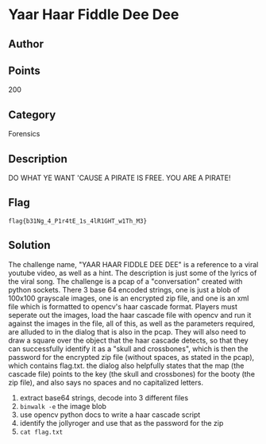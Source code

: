 # Yaar Haar Fiddle Dee Dee
## Author

## Points
200
## Category
Forensics
## Description
DO WHAT YE WANT 'CAUSE A PIRATE IS FREE. YOU ARE A PIRATE!
## Flag
`flag{b31Ng_4_P1r4tE_1s_4lR1GHT_w1Th_M3}`
## Solution
The challenge name, "YAAR HAAR FIDDLE DEE DEE" is a reference to a viral youtube video, as well as a hint. The description is just some of the lyrics of the viral song.
The challenge is a pcap of a "conversation" created with python sockets. There 3 base 64 encoded strings, one is just a blob of 100x100 grayscale images, one is an encrypted zip file, and one is an xml file which is formatted to opencv's haar cascade format. Players must seperate out the images, load the haar cascade file with opencv and run it against the images in the file, all of this, as well as the parameters required, are alluded to in the dialog that is also in the pcap. They will also need to draw a square over the object that the haar cascade detects, so that they can successfully identify it as a "skull and crossbones", which is then the password for the encrypted zip file (without spaces, as stated in the pcap), which contains flag.txt. the dialog also helpfully states that the map (the cascade file) points to the key (the skull and crossbones) for the booty (the zip file), and also says no spaces and no capitalized letters.
1. extract base64 strings, decode into 3 different files
2. `binwalk -e` the image blob
3. use opencv python docs to write a haar cascade script
4. identify the jollyroger and use that as the password for the zip
5. `cat flag.txt`